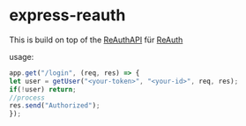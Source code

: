 # express-reauth

This is build on top of the [ReAuthAPI](https://github.com/RedCrafter07/Re-Auth-API) für [ReAuth](https://auth.redcrafter07.de/)

usage:
```javascript
app.get("/login", (req, res) => {
let user = getUser("<your-token>", "<your-id>", req, res);
if(!user) return;
//process
res.send("Authorized");
});
```
